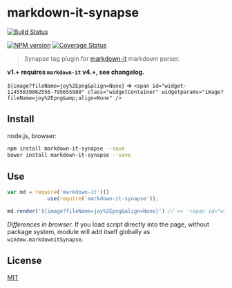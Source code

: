 # markdown-it-synapse

[![Build Status](https://img.shields.io/travis/jay-hodgson/markdown-it-synapse/master.svg?style=flat)](https://travis-ci.org/jay-hodgson/markdown-it-synapse)

[![NPM version](https://img.shields.io/npm/v/markdown-it-synapse.svg?style=flat)](https://www.npmjs.org/package/markdown-it-synapse)
[![Coverage Status](https://img.shields.io/coveralls/jay-hodgson/markdown-it-synapse/master.svg?style=flat)](https://coveralls.io/r/jay-hodgson/markdown-it-synapse?branch=master)

> Synapse tag plugin for [markdown-it](https://github.com/markdown-it/markdown-it) markdown parser.

__v1.+ requires `markdown-it` v4.+, see changelog.__

`${image?fileName=joy%2Epng&align=None}` => `<span id="widget-11455839862556-795655980" class="widgetContainer" widgetparams="image?fileName=joy%2Epng&amp;align=None" />`


## Install

node.js, browser:

```bash
npm install markdown-it-synapse --save
bower install markdown-it-synapse --save
```

## Use

```js
var md = require('markdown-it')()
            .use(require('markdown-it-synapse'));

md.render('${image?fileName=joy%2Epng&align=None}') // => '<span id="widget-11455839862556-795655980" class="widgetContainer" widgetparams="image?fileName=joy%2Epng&amp;align=None" />'

```

_Differences in browser._ If you load script directly into the page, without
package system, module will add itself globally as `window.markdownitSynapse`.


## License
[MIT](https://github.com/jay-hodgson/markdown-it-synapse/blob/master/LICENSE)
